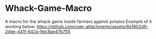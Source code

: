 # Whack-Game-Macro
A macro for the whack game inside farmers against potatos
Example of it working below:
https://github.com/user-attachments/assets/6e1802d9-2dde-441f-842a-9dc8ae47b755


